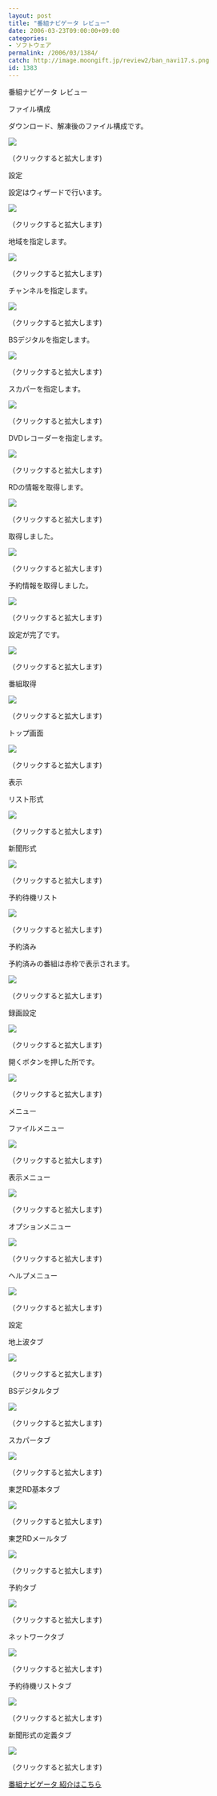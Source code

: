 ```yaml
---
layout: post
title: "番組ナビゲータ レビュー"
date: 2006-03-23T09:00:00+09:00
categories:
- ソフトウェア
permalink: /2006/03/1384/
catch: http://image.moongift.jp/review2/ban_navi17.s.png
id: 1383
---
```

番組ナビゲータ レビュー  
<!--more-->

ファイル構成

  

ダウンロード、解凍後のファイル構成です。

  

[![](http://image.moongift.jp/review2/ban_navi1.s.png)](http://image.moongift.jp/review2/ban_navi1.png)  
  
（クリックすると拡大します)

  

設定

  

設定はウィザードで行います。

  

[![](http://image.moongift.jp/review2/ban_navi2.s.png)](http://image.moongift.jp/review2/ban_navi2.png)  
  
（クリックすると拡大します)

  

地域を指定します。

  

[![](http://image.moongift.jp/review2/ban_navi3.s.png)](http://image.moongift.jp/review2/ban_navi3.png)  
  
（クリックすると拡大します)

  

チャンネルを指定します。

  

[![](http://image.moongift.jp/review2/ban_navi4.s.png)](http://image.moongift.jp/review2/ban_navi4.png)  
  
（クリックすると拡大します)

  

BSデジタルを指定します。

  

[![](http://image.moongift.jp/review2/ban_navi5.s.png)](http://image.moongift.jp/review2/ban_navi5.png)  
  
（クリックすると拡大します)

  

スカパーを指定します。

  

[![](http://image.moongift.jp/review2/ban_navi6.s.png)](http://image.moongift.jp/review2/ban_navi6.png)  
  
（クリックすると拡大します)

  

DVDレコーダーを指定します。

  

[![](http://image.moongift.jp/review2/ban_navi7.s.png)](http://image.moongift.jp/review2/ban_navi7.png)  
  
（クリックすると拡大します)

  

RDの情報を取得します。

  

[![](http://image.moongift.jp/review2/ban_navi8.s.png)](http://image.moongift.jp/review2/ban_navi8.png)  
  
（クリックすると拡大します)

  

取得しました。

  

[![](http://image.moongift.jp/review2/ban_navi9.s.png)](http://image.moongift.jp/review2/ban_navi9.png)  
  
（クリックすると拡大します)

  

予約情報を取得しました。

  

[![](http://image.moongift.jp/review2/ban_navi10.s.png)](http://image.moongift.jp/review2/ban_navi10.png)  
  
（クリックすると拡大します)

  

設定が完了です。

  

[![](http://image.moongift.jp/review2/ban_navi11.s.png)](http://image.moongift.jp/review2/ban_navi11.png)  
  
（クリックすると拡大します)

  

番組取得

  

[![](http://image.moongift.jp/review2/ban_navi12.s.png)](http://image.moongift.jp/review2/ban_navi12.png)  
  
（クリックすると拡大します)

  

トップ画面

  

[![](http://image.moongift.jp/review2/ban_navi13.s.png)](http://image.moongift.jp/review2/ban_navi13.png)  
  
（クリックすると拡大します)

  

表示

  

リスト形式

  

[![](http://image.moongift.jp/review2/ban_navi14.s.png)](http://image.moongift.jp/review2/ban_navi14.png)  
  
（クリックすると拡大します)

  

新聞形式

  

[![](http://image.moongift.jp/review2/ban_navi15.s.png)](http://image.moongift.jp/review2/ban_navi15.png)  
  
（クリックすると拡大します)

  

予約待機リスト

  

[![](http://image.moongift.jp/review2/ban_navi16.s.png)](http://image.moongift.jp/review2/ban_navi16.png)  
  
（クリックすると拡大します)

  

予約済み

  

予約済みの番組は赤枠で表示されます。

  

[![](http://image.moongift.jp/review2/ban_navi17.s.png)](http://image.moongift.jp/review2/ban_navi17.png)  
  
（クリックすると拡大します)

  

録画設定

  

[![](http://image.moongift.jp/review2/ban_navi18.s.png)](http://image.moongift.jp/review2/ban_navi18.png)  
  
（クリックすると拡大します)

  

開くボタンを押した所です。

  

[![](http://image.moongift.jp/review2/ban_navi32.s.png)](http://image.moongift.jp/review2/ban_navi32.png)  
  
（クリックすると拡大します)

  

メニュー

  

ファイルメニュー

  

[![](http://image.moongift.jp/review2/ban_navi19.s.png)](http://image.moongift.jp/review2/ban_navi19.png)  
  
（クリックすると拡大します)

  

表示メニュー

  

[![](http://image.moongift.jp/review2/ban_navi20.s.png)](http://image.moongift.jp/review2/ban_navi20.png)  
  
（クリックすると拡大します)

  

オプションメニュー

  

[![](http://image.moongift.jp/review2/ban_navi21.s.png)](http://image.moongift.jp/review2/ban_navi21.png)  
  
（クリックすると拡大します)

  

ヘルプメニュー

  

[![](http://image.moongift.jp/review2/ban_navi22.s.png)](http://image.moongift.jp/review2/ban_navi22.png)  
  
（クリックすると拡大します)

  

設定

  

地上波タブ

  

[![](http://image.moongift.jp/review2/ban_navi23.s.png)](http://image.moongift.jp/review2/ban_navi23.png)  
  
（クリックすると拡大します)

  

BSデジタルタブ

  

[![](http://image.moongift.jp/review2/ban_navi24.s.png)](http://image.moongift.jp/review2/ban_navi24.png)  
  
（クリックすると拡大します)

  

スカパータブ

  

[![](http://image.moongift.jp/review2/ban_navi25.s.png)](http://image.moongift.jp/review2/ban_navi25.png)  
  
（クリックすると拡大します)

  

東芝RD基本タブ

  

[![](http://image.moongift.jp/review2/ban_navi26.s.png)](http://image.moongift.jp/review2/ban_navi26.png)  
  
（クリックすると拡大します)

  

東芝RDメールタブ

  

[![](http://image.moongift.jp/review2/ban_navi27.s.png)](http://image.moongift.jp/review2/ban_navi27.png)  
  
（クリックすると拡大します)

  

予約タブ

  

[![](http://image.moongift.jp/review2/ban_navi28.s.png)](http://image.moongift.jp/review2/ban_navi28.png)  
  
（クリックすると拡大します)

  

ネットワークタブ

  

[![](http://image.moongift.jp/review2/ban_navi29.s.png)](http://image.moongift.jp/review2/ban_navi29.png)  
  
（クリックすると拡大します)

  

予約待機リストタブ

  

[![](http://image.moongift.jp/review2/ban_navi30.s.png)](http://image.moongift.jp/review2/ban_navi30.png)  
  
（クリックすると拡大します)

  

新聞形式の定義タブ

  

[![](http://image.moongift.jp/review2/ban_navi31.s.png)](http://image.moongift.jp/review2/ban_navi31.png)  
  
（クリックすると拡大します)

  

[番組ナビゲータ 紹介はこちら](http://oss.moongift.jp/intro/i-1383.html)

